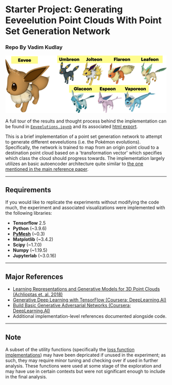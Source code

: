 # **Starter Project:** Generating Eeveelution Point Clouds With Point Set Generation Network
### Repo By Vadim Kudlay 

![eeveelution pics](objs/eevee_pic.png)

A full tour of the results and thought process behind the implementation can be found in [`Eeveelutions.ipynb`](Eeveelutions.ipynb) and its associated [html export](index.html).

This is a brief implementation of a point set generation network to attempt to generate different eeveelutions (i.e. the Pokémon evolutions). Specifically, the network is trained to map from an origin point cloud to a destination point cloud based on a 'transformation vector' which specifies which class the cloud should progress towards. The implementation largely utilizes an basic autoencoder architecture quite similar to [the one mentioned in the main reference paper](https://arxiv.org/abs/1707.02392).

---

## Requirements

If you would like to replicate the experiments without modifying the code much, the experiment and associated visualizations were implemented with the following libraries: 

- **Tensorflow** 2.5
- **Python** (~3.9.6)
- [**PyMesh**](https://pymesh.readthedocs.io/en/latest/installation.html#download-the-source) (~0.3)
- **Matplotlib** (~3.4.2)
- **Scipy** (~1.7.0)
- **Numpy** (~1.19.5)
- **Jupyterlab** (~3.0.16)

---

## Major References

- [Learning Representations and Generative Models for 3D Point Clouds (Achlioptas et. al. 2018)](https://arxiv.org/abs/1707.02392)
- [Generative Deep Learning with TensorFlow (Coursera; DeepLearning.AI)](https://www.coursera.org/learn/generative-deep-learning-with-tensorflow)
- [Build Basic Generative Adversarial Networks (Coursera; DeepLearning.AI)](https://www.coursera.org/learn/build-basic-generative-adversarial-networks-gans)
- Additional implementation-level references documented alongside code. 

---

## Note 

A subset of the utility functions (specifically the [loss function implementations](models/losses.py)) may have been depricated if unused in the experiment; as such, they may require minor tuning and checking over if used in further analysis. These functions were used at some stage of the exploration and may have use in certain contexts but were not significant enough to include in the final analysis. 